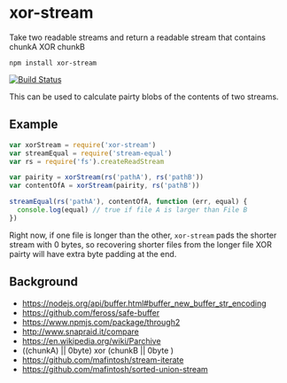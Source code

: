 # xor-stream
Take two readable streams and return a readable stream that contains chunkA XOR chunkB

```
npm install xor-stream
```

[![Build Status](https://travis-ci.org/bcomnes/xor-stream.svg?branch=master)](https://travis-ci.org/bcomnes/xor-stream)

This can be used to calculate pairty blobs of the contents of two streams.

##  Example

``` js
var xorStream = require('xor-stream')
var streamEqual = require('stream-equal')
var rs = require('fs').createReadStream

var pairity = xorStream(rs('pathA'), rs('pathB'))
var contentOfA = xorStream(pairity, rs('pathB'))

streamEqual(rs('pathA'), contentOfA, function (err, equal) {
  console.log(equal) // true if file A is larger than File B
})
```

Right now, if one file is longer than the other, `xor-stream` pads the shorter stream with 0 bytes, so recovering shorter files from the longer file XOR pairty will have extra byte padding at the end.

## Background

- https://nodejs.org/api/buffer.html#buffer_new_buffer_str_encoding
- https://github.com/feross/safe-buffer
- https://www.npmjs.com/package/through2
- http://www.snapraid.it/compare
- https://en.wikipedia.org/wiki/Parchive
- ((chunkA) || 0byte) xor (chunkB || 0byte )
- https://github.com/mafintosh/stream-iterate
- https://github.com/mafintosh/sorted-union-stream
